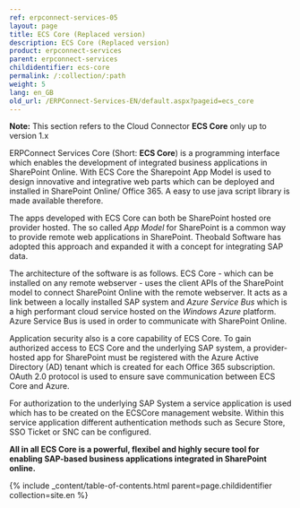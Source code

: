 ```yaml
---
ref: erpconnect-services-05
layout: page
title: ECS Core (Replaced version)
description: ECS Core (Replaced version)
product: erpconnect-services
parent: erpconnect-services
childidentifier: ecs-core
permalink: /:collection/:path
weight: 5
lang: en_GB
old_url: /ERPConnect-Services-EN/default.aspx?pageid=ecs_core
---
```


**Note:** This section refers to the Cloud Connector **ECS Core** only up to version 1.x <br>

ERPConnect Services Core (Short: **ECS Core**) is a programming interface which enables the development of integrated business applications in SharePoint Online. With ECS Core the Sharepoint App Model is used to design innovative and integrative web parts which can be deployed and installed in SharePoint Online/ Office 365. A easy to use java script library is made available therefore. 

The apps developed with ECS Core can both be SharePoint hosted ore provider hosted. The so called *App Model* for SharePoint is a common way to provide remote web applications in SharePoint. Theobald Software has adopted this approach and expanded it with a concept for integrating SAP data. 

The architecture of the software is as follows. ECS Core - which can be installed on any remote webserver - uses the client APIs of the SharePoint model to connect SharePoint Online with the remote webserver. It acts as a link between a locally installed SAP system and *Azure Service Bus* which is a high performant cloud service hosted on the *Windows Azure* platform. Azure Service Bus is used in order to communicate with SharePoint Online. 

Application security also is a core capability of ECS Core. To gain authorized access to ECS Core and the underlying SAP system, a provider-hosted app for SharePoint must be registered with the Azure Active Directory (AD) tenant which is created for each Office 365 subscription. OAuth 2.0 protocol is used to ensure save communication between ECS Core and Azure. 

For authorization to the underlying SAP System a service application is used which has to be created on the ECSCore management website. Within this service application different authentication methods such as Secure Store, SSO Ticket or SNC can be configured.

**All in all ECS Core is a powerful, flexibel and highly secure tool for enabling SAP-based business applications integrated in SharePoint online.**

{% include _content/table-of-contents.html parent=page.childidentifier collection=site.en %}
